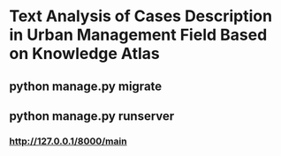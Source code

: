 # Text Analysis of Cases Description in Urban Management Field Based on Knowledge Atlas

## python manage.py migrate

## python manage.py runserver

### http://127.0.0.1/8000/main
